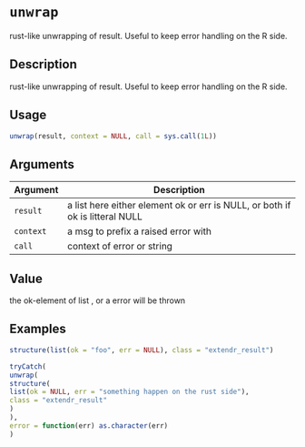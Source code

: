 # `unwrap`

rust-like unwrapping of result. Useful to keep error handling on the R side.


## Description

rust-like unwrapping of result. Useful to keep error handling on the R side.


## Usage

```r
unwrap(result, context = NULL, call = sys.call(1L))
```


## Arguments

Argument      |Description
------------- |----------------
`result`     |     a list here either element ok or err is NULL, or both if ok is litteral NULL
`context`     |     a msg to prefix a raised error with
`call`     |     context of error or string


## Value

the ok-element of list , or a error will be thrown


## Examples

```r
structure(list(ok = "foo", err = NULL), class = "extendr_result")

tryCatch(
unwrap(
structure(
list(ok = NULL, err = "something happen on the rust side"),
class = "extendr_result"
)
),
error = function(err) as.character(err)
)
```



